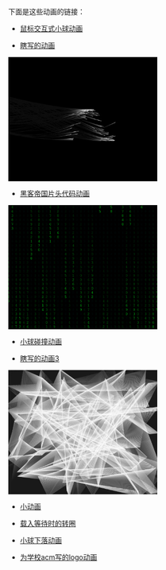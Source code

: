 下面是这些动画的链接：

* [鼠标交互式小球动画](https://r1ader.github.io/anime/click.html) 

* [瞎写的动画](https://r1ader.github.io/anime/line.html)

<a href="http://www.r1ader.com/anime/line.php"><img src="https://github.com/r1ader/anime/raw/master/img/xxddh.png" width = "300" height = "250" alt="图片名称" align=center /></a>


* [黑客帝国片头代码动画](https://r1ader.github.io/anime/matrix.html)

<a href="http://www.r1ader.com/anime/matrix.php"><img src="https://github.com/r1ader/anime/raw/master/img/matrix.png" width = "300" height = "250" alt="图片名称" align=center /></a>

* [小球碰撞动画](https://r1ader.github.io/anime/zhuang.html)

* [瞎写的动画3](https://r1ader.github.io/anime/white.html)

<a href="http://www.r1ader.com/anime/white.php"><img src="https://github.com/r1ader/anime/raw/master/img/white.png" width = "300" height = "250" alt="图片名称" align=center /></a>

* [小动画](https://r1ader.github.io/anime/ball.html)

* [载入等待时的转圈](https://r1ader.github.io/anime/load.html)

* [小球下落动画](https://r1ader.github.io/anime/test.html)

* <a href="https://r1ader.github.io/anime/cumt acm logo.html">为学校acm写的logo动画</a>
